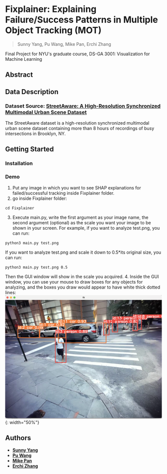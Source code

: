 # Fixplainer: Explaining Failure/Success Patterns in Multiple Object Tracking (MOT)
> Sunny Yang, Pu Wang, Mike Pan, Erchi Zhang

Final Project for NYU's graduate course, DS-GA 3001: Visualization for Machine Learning
## Abstract
## Data Description
### Dataset Source: [StreetAware: A High-Resolution Synchronized Multimodal Urban Scene Dataset](https://drive.google.com/drive/u/1/folders/1BPtiIF8gBOoZANAGkwDjJUYakpCUYHM1)
The StreetAware dataset is a high-resolution synchronized multimodal urban scene dataset containing more than 8 hours of recordings of busy intersections in Brooklyn, NY.
## Getting Started
### Installation
### Demo
1. Put any image in which you want to see SHAP explanations for failed/successful tracking inside Fixplainer folder.
2. go inside Fixplainer folder:
```
cd Fixplainer
```
3. Execute main.py, write the first argument as your image name, the second argument (optional) as the scale you want your image to be shown in your screen. For example, if you want to analyze test.png, you can run:
```
python3 main.py test.png
```
If you want to analyze test.png and scale it down to 0.5*its original size, you can run:
```
python3 main.py test.png 0.5
```
Then the GUI window will show in the scale you acquired.
4. Inside the GUI window, you can use your mouse to draw boxes for any objects for analyzing, and the boxes you draw would appear to have white thick dotted lines:
![example1](https://github.com/Archertakesitez/Fixplainer/blob/main/readme_sources/example1.png){: width="50%"}
## Authors
- **[Sunny Yang](https://github.com/crimsonsunny22)**
- **[Pu Wang](https://github.com/Puw242)**
- **[Mike Pan](https://github.com/Leo10101010)**
- **[Erchi Zhang](https://github.com/Archertakesitez)**
